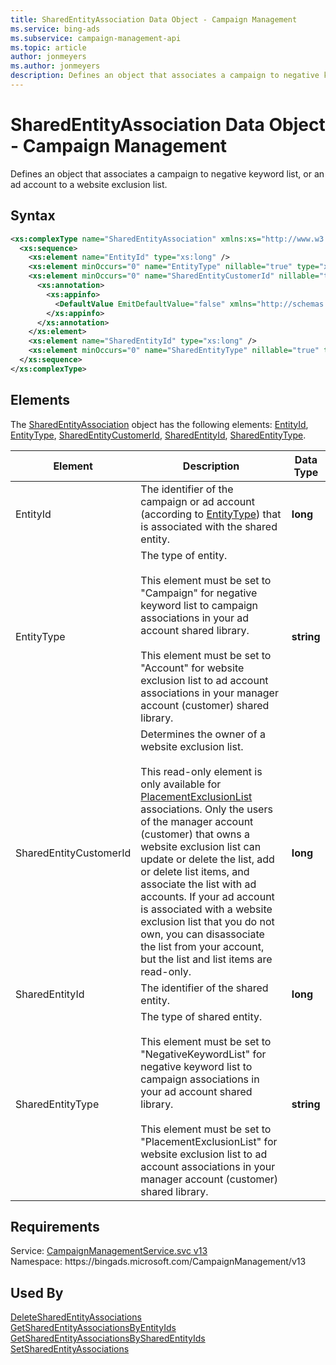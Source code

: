 ```yaml
---
title: SharedEntityAssociation Data Object - Campaign Management
ms.service: bing-ads
ms.subservice: campaign-management-api
ms.topic: article
author: jonmeyers
ms.author: jonmeyers
description: Defines an object that associates a campaign to negative keyword list, or an ad account to a website exclusion list.
---
```

# SharedEntityAssociation Data Object - Campaign Management
Defines an object that associates a campaign to negative keyword list, or an ad account to a website exclusion list.

## Syntax
```xml
<xs:complexType name="SharedEntityAssociation" xmlns:xs="http://www.w3.org/2001/XMLSchema">
  <xs:sequence>
    <xs:element name="EntityId" type="xs:long" />
    <xs:element minOccurs="0" name="EntityType" nillable="true" type="xs:string" />
    <xs:element minOccurs="0" name="SharedEntityCustomerId" nillable="true" type="xs:long">
      <xs:annotation>
        <xs:appinfo>
          <DefaultValue EmitDefaultValue="false" xmlns="http://schemas.microsoft.com/2003/10/Serialization/" />
        </xs:appinfo>
      </xs:annotation>
    </xs:element>
    <xs:element name="SharedEntityId" type="xs:long" />
    <xs:element minOccurs="0" name="SharedEntityType" nillable="true" type="xs:string" />
  </xs:sequence>
</xs:complexType>
```

## <a name="elements"></a>Elements

The [SharedEntityAssociation](sharedentityassociation.md) object has the following elements: [EntityId](#entityid), [EntityType](#entitytype), [SharedEntityCustomerId](#sharedentitycustomerid), [SharedEntityId](#sharedentityid), [SharedEntityType](#sharedentitytype).

|Element|Description|Data Type|
|-----------|---------------|-------------|
|<a name="entityid"></a>EntityId|The identifier of the campaign or ad account (according to [EntityType](#entitytype)) that is associated with the shared entity.|**long**|
|<a name="entitytype"></a>EntityType|The type of entity.<br/><br/>This element must be set to "Campaign" for negative keyword list to campaign associations in your ad account shared library.<br/><br/>This element must be set to "Account" for website exclusion list to ad account associations in your manager account (customer) shared library.|**string**|
|<a name="sharedentitycustomerid"></a>SharedEntityCustomerId|Determines the owner of a website exclusion list.<br/><br/>This read-only element is only available for [PlacementExclusionList](placementexclusionlist.md) associations. Only the users of the manager account (customer) that owns a website exclusion list can update or delete the list, add or delete list items, and associate the list with ad accounts. If your ad account is associated with a website exclusion list that you do not own, you can disassociate the list from your account, but the list and list items are read-only.|**long**|
|<a name="sharedentityid"></a>SharedEntityId|The identifier of the shared entity.|**long**|
|<a name="sharedentitytype"></a>SharedEntityType|The type of shared entity.<br/><br/>This element must be set to "NegativeKeywordList" for negative keyword list to campaign associations in your ad account shared library.<br/><br/>This element must be set to "PlacementExclusionList" for website exclusion list to ad account associations in your manager account (customer) shared library.|**string**|

## Requirements
Service: [CampaignManagementService.svc v13](https://campaign.api.bingads.microsoft.com/Api/Advertiser/CampaignManagement/v13/CampaignManagementService.svc)  
Namespace: https\://bingads.microsoft.com/CampaignManagement/v13  

## Used By
[DeleteSharedEntityAssociations](deletesharedentityassociations.md)  
[GetSharedEntityAssociationsByEntityIds](getsharedentityassociationsbyentityids.md)  
[GetSharedEntityAssociationsBySharedEntityIds](getsharedentityassociationsbysharedentityids.md)  
[SetSharedEntityAssociations](setsharedentityassociations.md)  
